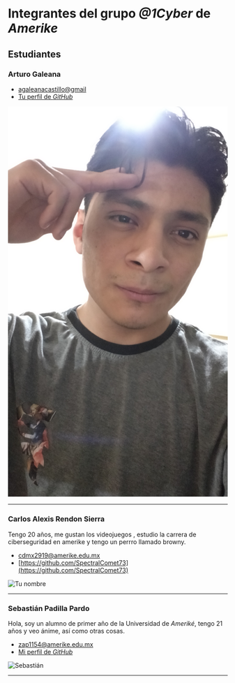 # Integrantes del grupo _@1Cyber_ de _Amerike_

## Estudiantes

### Arturo Galeana


- [agaleanacastillo@gmail](agaleanacastillo@gmail.com)
- [Tu perfil de _GitHub_](https://github.com/Arturodeamerike)

![Arturo Galena](./img/IMG20240227233254.jpg)

---

### Carlos Alexis Rendon Sierra

Tengo 20 años, me gustan los videojuegos , estudio la carrera de ciberseguridad en amerike y tengo un perrro llamado browny. 

- [cdmx2919@amerike.edu.mx](cdmx2919@amerike.edu.mx)
- [https://github.com/SpectralComet73](https://github.com/SpectralComet73)

 ![Tu nombre](./img/Carlos_Rendon.jpg)

---

### Sebastián Padilla Pardo

Hola, soy un alumno de primer año de la Universidad de _Ameriké_, tengo 21 años y veo ánime, así como otras cosas.

- [zap1154@amerike.edu.mx](zap1154@amerike.edu.mx)
- [Mi perfil de _GitHub_](https://github.com/SebastianP29)

![Sebastián](/img/sebastianpadilla.jpeg)

---
